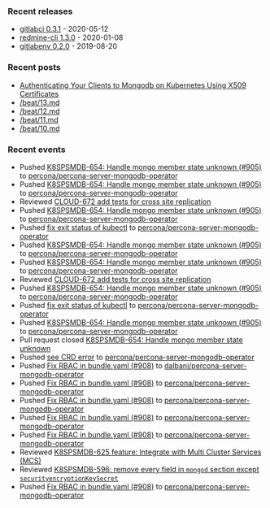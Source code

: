 ### Recent releases

* [gitlabci 0.3.1](https://github.com/egegunes/gitlabci/releases/tag/0.3.1) - 2020-05-12
* [redmine-cli 1.3.0](https://github.com/egegunes/redmine-cli/releases/tag/1.3.0) - 2020-01-08
* [gitlabenv 0.2.0](https://github.com/egegunes/gitlabenv/releases/tag/0.2.0) - 2019-08-20

### Recent posts

* [Authenticating Your Clients to Mongodb on Kubernetes Using X509 Certificates](https://ege.dev/posts/authenticating-your-clients-to-mongodb-on-kubernetes-using-x509-certificates/)
* [/beat/13.md](https://ege.dev/beat/13/)
* [/beat/12.md](https://ege.dev/beat/12/)
* [/beat/11.md](https://ege.dev/beat/11/)
* [/beat/10.md](https://ege.dev/beat/10/)

### Recent events

* Pushed [K8SPSMDB-654: Handle mongo member state unknown (#905)](https://github.com/percona/percona-server-mongodb-operator/commit/6d035a8f9fe19246e4c9cb60033b4202f31f0cbc) to [percona/percona-server-mongodb-operator](https://github.com/percona/percona-server-mongodb-operator)
* Pushed [K8SPSMDB-654: Handle mongo member state unknown (#905)](https://github.com/percona/percona-server-mongodb-operator/commit/6d035a8f9fe19246e4c9cb60033b4202f31f0cbc) to [percona/percona-server-mongodb-operator](https://github.com/percona/percona-server-mongodb-operator)
* Reviewed [CLOUD-672 add tests for cross site replication](https://github.com/percona/percona-server-mongodb-operator/pull/890)
* Pushed [K8SPSMDB-654: Handle mongo member state unknown (#905)](https://github.com/percona/percona-server-mongodb-operator/commit/6d035a8f9fe19246e4c9cb60033b4202f31f0cbc) to [percona/percona-server-mongodb-operator](https://github.com/percona/percona-server-mongodb-operator)
* Pushed [fix exit status of kubectl](https://github.com/percona/percona-server-mongodb-operator/commit/6a1bd66671e1e60eba99d2c69660968d2dea34ad) to [percona/percona-server-mongodb-operator](https://github.com/percona/percona-server-mongodb-operator)
* Pushed [K8SPSMDB-654: Handle mongo member state unknown (#905)](https://github.com/percona/percona-server-mongodb-operator/commit/6d035a8f9fe19246e4c9cb60033b4202f31f0cbc) to [percona/percona-server-mongodb-operator](https://github.com/percona/percona-server-mongodb-operator)
* Pushed [K8SPSMDB-654: Handle mongo member state unknown (#905)](https://github.com/percona/percona-server-mongodb-operator/commit/6d035a8f9fe19246e4c9cb60033b4202f31f0cbc) to [percona/percona-server-mongodb-operator](https://github.com/percona/percona-server-mongodb-operator)
* Reviewed [CLOUD-672 add tests for cross site replication](https://github.com/percona/percona-server-mongodb-operator/pull/890)
* Pushed [K8SPSMDB-654: Handle mongo member state unknown (#905)](https://github.com/percona/percona-server-mongodb-operator/commit/6d035a8f9fe19246e4c9cb60033b4202f31f0cbc) to [percona/percona-server-mongodb-operator](https://github.com/percona/percona-server-mongodb-operator)
* Pushed [fix exit status of kubectl](https://github.com/percona/percona-server-mongodb-operator/commit/6a1bd66671e1e60eba99d2c69660968d2dea34ad) to [percona/percona-server-mongodb-operator](https://github.com/percona/percona-server-mongodb-operator)
* Pushed [K8SPSMDB-654: Handle mongo member state unknown (#905)](https://github.com/percona/percona-server-mongodb-operator/commit/6d035a8f9fe19246e4c9cb60033b4202f31f0cbc) to [percona/percona-server-mongodb-operator](https://github.com/percona/percona-server-mongodb-operator)
* Pull request closed [K8SPSMDB-654: Handle mongo member state unknown](https://github.com/percona/percona-server-mongodb-operator/pull/905)
* Pushed [see CRD error](https://github.com/percona/percona-server-mongodb-operator/commit/0a4a62bafbf8e26f6cd12d963444bd43c758ca1d) to [percona/percona-server-mongodb-operator](https://github.com/percona/percona-server-mongodb-operator)
* Pushed [Fix RBAC in bundle.yaml (#908)](https://github.com/dalbani/percona-server-mongodb-operator/commit/f42161ca2e15027de63a29e5550a5cd9719f4862) to [dalbani/percona-server-mongodb-operator](https://github.com/dalbani/percona-server-mongodb-operator)
* Pushed [Fix RBAC in bundle.yaml (#908)](https://github.com/percona/percona-server-mongodb-operator/commit/f42161ca2e15027de63a29e5550a5cd9719f4862) to [percona/percona-server-mongodb-operator](https://github.com/percona/percona-server-mongodb-operator)
* Pushed [Fix RBAC in bundle.yaml (#908)](https://github.com/percona/percona-server-mongodb-operator/commit/f42161ca2e15027de63a29e5550a5cd9719f4862) to [percona/percona-server-mongodb-operator](https://github.com/percona/percona-server-mongodb-operator)
* Pushed [Fix RBAC in bundle.yaml (#908)](https://github.com/percona/percona-server-mongodb-operator/commit/f42161ca2e15027de63a29e5550a5cd9719f4862) to [percona/percona-server-mongodb-operator](https://github.com/percona/percona-server-mongodb-operator)
* Pushed [Fix RBAC in bundle.yaml (#908)](https://github.com/percona/percona-server-mongodb-operator/commit/f42161ca2e15027de63a29e5550a5cd9719f4862) to [percona/percona-server-mongodb-operator](https://github.com/percona/percona-server-mongodb-operator)
* Reviewed [K8SPSMDB-625 feature: Integrate with Multi Cluster Services (MCS)](https://github.com/percona/percona-server-mongodb-operator/pull/873)
* Reviewed [K8SPSMDB-596: remove every field in `mongod` section except `securityencryptionKeySecret`](https://github.com/percona/percona-server-mongodb-operator/pull/882)
* Pushed [Fix RBAC in bundle.yaml (#908)](https://github.com/percona/percona-server-mongodb-operator/commit/f42161ca2e15027de63a29e5550a5cd9719f4862) to [percona/percona-server-mongodb-operator](https://github.com/percona/percona-server-mongodb-operator)

